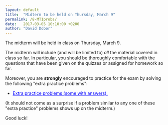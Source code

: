 ```yaml
---
layout: default
title:  "Midterm to be held on Thursday, March 9"
permalink: /8-MT1probs/
date:   2017-03-05 10:10:00 +0200
author: "David Dobor"
---
```


The midterm will be held in class on Thursday, March 9.

The midterm will include (and will be limited to) *all* the material covered in class so far. In particular, you should be thoroughly comfortable with the questions that have been given on the quizzes or assigned for homework so far.

Moreover, you are **strongly** encouraged to practice for the exam by solving the following "extra practice problems":

<ul>
  <li><a href="8-MT1probs/MT1ExtraPractice.pdf" style="color: blue">Extra practice problems (some with answers).</a></li>
</ul>

(It should not come as a surprise if a problem similar to any one of these "extra practice" problems shows up on the midterm.)

Good luck!